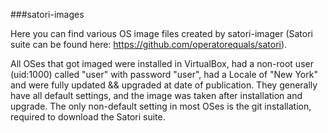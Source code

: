 
###satori-images

Here you can find various OS image files created by satori-imager (Satori suite can be found here: https://github.com/operatorequals/satori).

All OSes that got imaged were installed in VirtualBox, had a non-root user (uid:1000) called "user" with password "user", had a Locale of "New York" and were fully updated && upgraded at date of publication. They generally have all default settings, and the image was taken after installation and upgrade. The only non-default setting in most OSes is the git installation, required to download the Satori suite.

